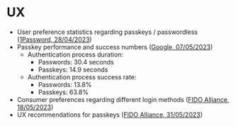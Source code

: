 # UX

- User preference statistics regarding passkeys /
  passwordless ([1Password, 28/04/2023](https://www.prnewswire.com/news-releases/report-over-half-of-north-american-consumers-are-open-to-passwordless-301799983.html))
- Passkey performance and success
  numbers ([Google, 07/05/2023](https://www.androidpolice.com/google-passkeys-data-faster-dependable-future/))
  - Authentication process duration:
    - Passwords: 30.4 seconds
    - Passkeys: 14.9 seconds
  - Authentication process success rate:
    - Passwords: 13.8%
    - Passkeys: 63.8%
- Consumer preferences regarding different login methods ([FIDO Alliance, 18/05/2023](https://media.fidoalliance.org/wp-content/uploads/2023/05/FIDO-Alliance-consumer-attitudes-report-May-2023.pdf))
- UX recommendations for passkeys ([FIDO Alliance, 31/05/2023](https://fidoalliance.org/ux-guidelines-for-passkey-creation-and-sign-ins/))